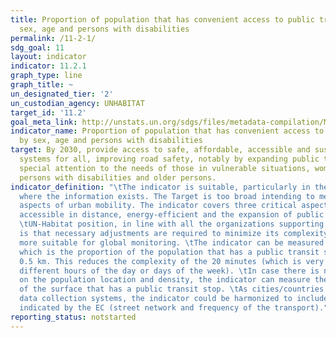 ```yaml
---
title: Proportion of population that has convenient access to public transport, by
  sex, age and persons with disabilities
permalink: /11-2-1/
sdg_goal: 11
layout: indicator
indicator: 11.2.1
graph_type: line
graph_title: ~
un_designated_tier: '2'
un_custodian_agency: UNHABITAT
target_id: '11.2'
goal_meta_link: http://unstats.un.org/sdgs/files/metadata-compilation/Metadata-Goal-11.pdf
indicator_name: Proportion of population that has convenient access to public transport,
  by sex, age and persons with disabilities
target: By 2030, provide access to safe, affordable, accessible and sustainable transport
  systems for all, improving road safety, notably by expanding public transport, with
  special attention to the needs of those in vulnerable situations, women, children,
  persons with disabilities and older persons.
indicator_definition: "\tThe indicator is suitable, particularly in the countries/cities
  where the information exists. The Target is too broad intending to measure multiple
  aspects of urban mobility. The indicator covers three critical aspects of this target:
  accessible in distance, energy-efficient and the expansion of public transport.
  \tUN-Habitat position, in line with all the organizations supporting this indicator,
  is that necessary adjustments are required to minimize its complexity and make it
  more suitable for global monitoring. \tThe indicator can be measured by a proxy,
  which is the proportion of the population that has a public transit stop within
  0.5 km. This reduces the complexity of the 20 minutes (which is very variable in
  different hours of the day or days of the week). \tIn case there is no spatial information
  on the population location and density, the indicator can measure the proportion
  of the surface that has a public transit stop. \tAs cities/countries evolve in their
  data collection systems, the indicator could be harmonized to include the elements
  indicated by the EC (street network and frequency of the transport)."
reporting_status: notstarted
---
```


